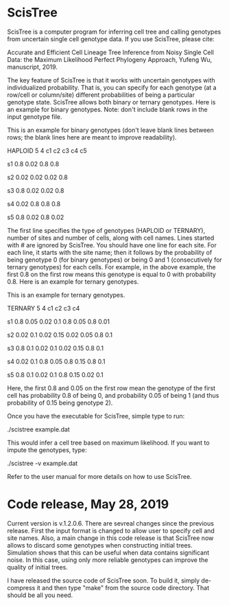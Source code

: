 # ScisTree

ScisTree is a computer program for inferring cell tree and calling genotypes from uncertain single cell genotype data. If you use ScisTree, please cite: 

Accurate and Efficient Cell Lineage Tree Inference from Noisy Single Cell Data: the Maximum Likelihood Perfect Phylogeny Approach, Yufeng Wu, manuscript, 2019.

The key feature of ScisTree is that it works with uncertain genotypes with individualized probability. That is, you can specify for each genotype (at a row/cell or column/site) different probabilities of being a particular genotype state. ScisTree allows both binary or ternary genotypes. Here is an example for binary genotypes. Note: don't include blank rows in the input genotype file.

This is an example for binary genotypes (don't leave blank lines between rows; the blank lines here are meant to improve readability).



HAPLOID 5 4 c1 c2 c3 c4 c5

s1 0.8 0.02 0.8 0.8

s2 0.02 0.02 0.02 0.8

s3 0.8 0.02 0.02 0.8

s4 0.02 0.8 0.8 0.8

s5 0.8 0.02 0.8 0.02

The first line specifies the type of genotypes (HAPLOID or TERNARY), number of sites and number of cells, along with cell names. Lines started with # are ignored by ScisTree. You should have one line for each site. For each line, it starts with the site name; then it follows by the probability of being genotype 0 (for binary genotypes) or being 0 and 1 (consecutively for ternary genotypes) for each cells. For example, in the above example, the first 0.8 on the first row means this genotype is equal to 0 with probability 0.8. Here is an example for ternary genotypes.

This is an example for ternary genotypes.


TERNARY 5 4 c1 c2 c3 c4

s1 0.8 0.05 0.02 0.1 0.8 0.05 0.8 0.01

s2 0.02 0.1 0.02 0.15 0.02 0.05 0.8 0.1

s3 0.8 0.1 0.02 0.1 0.02 0.15 0.8 0.1

s4 0.02 0.1 0.8 0.05 0.8 0.15 0.8 0.1

s5 0.8 0.1 0.02 0.1 0.8 0.15 0.02 0.1

Here, the first 0.8 and 0.05 on the first row mean the genotype of the first cell has probability 0.8 of being 0, and probability 0.05 of being 1 (and thus probability of 0.15 being genotype 2).

Once you have the executable for ScisTree, simple type to run:

./scistree example.dat

This would infer a cell tree based on maximum likelihood. If you want to impute the genotypes, type:

./scistree -v example.dat

Refer to the user manual for more details on how to use ScisTree.

# Code release, May 28, 2019
Current version is v.1.2.0.6. There are sevreal changes since the previous release. First the input format is changed to allow user to specify cell and site names. Also, a main change in this code release is that ScisTree now allows to discard some genotypes when constructing initial trees. Simulation shows that this can be useful when data contains significant noise. In this case, using only more reliable genotypes can improve the quality of initial trees.

I have released the source code of ScisTree soon. To build it, simply de-compress it and then type "make" from the source code directory. That should be all you need.
